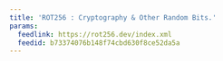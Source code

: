 ```yaml
---
title: 'ROT256 : Cryptography & Other Random Bits.'
params:
  feedlink: https://rot256.dev/index.xml
  feedid: b73374076b148f74cbd630f8ce52da5a
---
```

